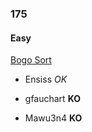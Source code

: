 ### 175

#### Easy

[Bogo Sort](http://www.reddit.com/r/dailyprogrammer/comments/2d8yk5/8112014_challenge_175_easy_bogo/)

* Ensiss _OK_

* gfauchart **KO**

* Mawu3n4 **KO**
